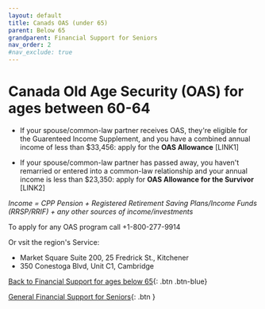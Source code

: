 ```yaml
---
layout: default
title: Canads OAS (under 65)
parent: Below 65
grandparent: Financial Support for Seniors
nav_order: 2
#nav_exclude: true
---
```



# Canada Old Age Security (OAS) for ages between 60-64

- If your spouse/common-law partner receives OAS, they're eligible for the Guarenteed Income Supplement, and you have a combined annual income of less than $33,456: apply for the **OAS Allowance** [LINK1]

- If your spouse/common-law partner has passed away, you haven't remarried or entered into a common-law relationship and your annual income is less than $23,350: apply for **OAS Allowance for the Survivor** [LINK2]


*Income = CPP Pension + Registered Retirement Saving Plans/Income Funds (RRSP/RRIF) + any other sources of income/investments*

To apply for any OAS program call +1-800-277-9914 

Or vsit the region's Service:
- Market Square Suite 200, 25 Fredrick St., Kitchener
- 350 Conestoga Blvd, Unit C1, Cambridge

[Back to Financial Support for ages below 65](./Below65.md){: .btn .btn-blue}

[General Financial Support for Seniors](./financialhelp.md){: .btn }
